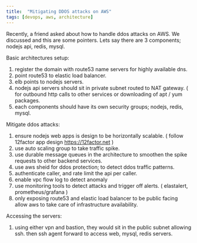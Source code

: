 ```yaml
---
title:  "Mitigating DDOS attacks on AWS"
tags: [devops, aws, architecture]
---
```


Recently, a friend asked about how to handle ddos attacks on AWS. We discussed and this are some pointers. Lets say there are 3 components; nodejs api, redis, mysql.

Basic architectures setup:
1. register the domain with route53 name servers for highly available dns.
2. point route53 to elastic load balancer.
3. elb points to nodejs servers.
4. nodejs api servers should sit in private subnet routed to NAT gateway. ( for outbound http calls to other services or downloading of apt / yum packages.
5. each components should have its own security groups; nodejs, redis, mysql.

Mitigate ddos attacks:
1. ensure nodejs web apps is design to be horizontally scalable. ( follow 12factor app design https://12factor.net )
2. use auto scaling group to take traffic spike.
3. use durable message queues in the architecture to smoothen the spike requests to other backend services.
4. use aws sheid for ddos protection; to detect ddos traffic patterns.
5. authenticate caller, and rate limit the api per caller.
6. enable vpc flow log to detect anomaly
7. use monitoring tools to detect attacks and trigger off alerts. ( elastalert, prometheus/grafana )
8. only exposing route53 and elastic load balancer to be public facing allow aws to take care of infrastructure availability.

Accessing the servers:
1. using either vpn and bastion, they would sit in the public subnet allowing ssh. then ssh agent forward to access web, mysql, redis servers.